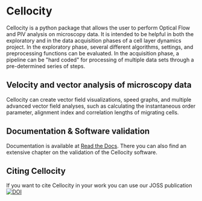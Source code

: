 # Cellocity

Cellocity is a python package that allows the user to perform Optical Flow and PIV analysis on microscopy data. It is intended to be helpful in both the exploratory and in the data acquisition phases of a cell layer dynamics project. In the exploratory phase, several different algorithms, settings, and preprocessing functions can be evaluated. In the acquisition phase, a pipeline can be "hard coded" for processing of multiple data sets through a pre-determined series of steps.   

## Velocity and vector analysis of microscopy data

Cellocity can create vector field visualizations, speed graphs, and multiple advanced vector field analyses, such as calculating the instantaneous order parameter, alignment index and correlation lengths of migrating cells.

## Documentation & Software validation

Documentation is available at [Read the Docs](https://cellocity.readthedocs.io/en/latest/).
There you can also find an extensive chapter on the validation of the Cellocity software.

## Citing Cellocity
If you want to cite Cellocity in your work you can use our JOSS publication [![DOI](https://joss.theoj.org/papers/10.21105/joss.02818/status.svg)](https://doi.org/10.21105/joss.02818)
